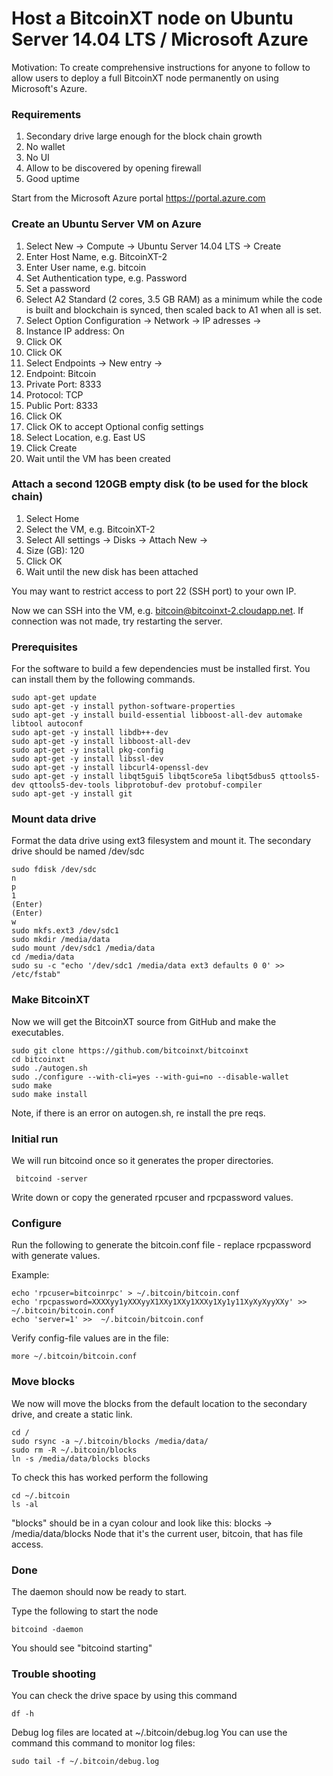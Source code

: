 # Host a BitcoinXT node on Ubuntu Server 14.04 LTS / Microsoft Azure #

Motivation: To create comprehensive instructions for anyone to follow to allow users to deploy a full BitcoinXT node permanently on using Microsoft's Azure.

### Requirements ###
1. Secondary drive large enough for the block chain growth
2. No wallet
3. No UI
4. Allow to be discovered by opening firewall
5. Good uptime

Start from the Microsoft Azure portal https://portal.azure.com

### Create an Ubuntu Server VM on Azure ###

1. Select New -> Compute -> Ubuntu Server 14.04 LTS -> Create
2. Enter Host Name, e.g. BitcoinXT-2
3. Enter User name, e.g. bitcoin
3. Set Authentication type, e.g. Password
4. Set a password
5. Select A2 Standard (2 cores, 3.5 GB RAM) as a minimum while the code is built and blockchain is synced, then scaled back to A1 when all is set.
6. Select Option Configuration -> Network -> IP adresses ->
 1. Instance IP address: On
 2. Click OK
 3. Click OK
7. Select Endpoints -> New entry ->
 1. Endpoint: Bitcoin
 2. Private Port: 8333
 3. Protocol: TCP
 4. Public Port: 8333
 5. Click OK
8. Click OK to accept Optional config settings
9. Select Location, e.g. East US
10. Click Create
11. Wait until the VM has been created

### Attach a second 120GB empty disk (to be used for the block chain) ###

1. Select Home
2. Select the VM, e.g. BitcoinXT-2
3. Select All settings -> Disks -> Attach New ->
 1. Size (GB): 120
 2. Click OK
4. Wait until the new disk has been attached

You may want to restrict access to port 22 (SSH port) to your own IP.

Now we can SSH into the VM, e.g. bitcoin@bitcoinxt-2.cloudapp.net. If connection was not made, try restarting the server.

### Prerequisites ###

For the software to build a few dependencies must be installed first.  You can install them by the following commands.

```
sudo apt-get update
sudo apt-get -y install python-software-properties
sudo apt-get -y install build-essential libboost-all-dev automake libtool autoconf
sudo apt-get -y install libdb++-dev
sudo apt-get -y install libboost-all-dev
sudo apt-get -y install pkg-config
sudo apt-get -y install libssl-dev
sudo apt-get -y install libcurl4-openssl-dev
sudo apt-get -y install libqt5gui5 libqt5core5a libqt5dbus5 qttools5-dev qttools5-dev-tools libprotobuf-dev protobuf-compiler
sudo apt-get -y install git

```

### Mount data drive ###
Format the data drive using ext3 filesystem and mount it. The secondary drive should be named /dev/sdc
```
sudo fdisk /dev/sdc
n
p
1
(Enter)
(Enter)
w
sudo mkfs.ext3 /dev/sdc1
sudo mkdir /media/data
sudo mount /dev/sdc1 /media/data
cd /media/data
sudo su -c "echo '/dev/sdc1 /media/data ext3 defaults 0 0' >> /etc/fstab"
```

### Make BitcoinXT ###
Now we will get the BitcoinXT source from GitHub and make the executables.
```
sudo git clone https://github.com/bitcoinxt/bitcoinxt
cd bitcoinxt
sudo ./autogen.sh
sudo ./configure --with-cli=yes --with-gui=no --disable-wallet
sudo make 
sudo make install
```

Note, if there is an error on autogen.sh, re install the pre reqs.

### Initial run ###
We will run bitcoind once so it generates the proper directories.

```
 bitcoind -server
```

Write down or copy the generated rpcuser and rpcpassword values.

### Configure ###
Run the following to generate the bitcoin.conf file - replace rpcpassword with generate values.

Example:
```
echo 'rpcuser=bitcoinrpc' > ~/.bitcoin/bitcoin.conf
echo 'rpcpassword=XXXXyy1yXXXyyX1XXy1XXy1XXXy1Xy1y11XyXyXyyXXy' >>  ~/.bitcoin/bitcoin.conf
echo 'server=1' >>  ~/.bitcoin/bitcoin.conf
```

Verify config-file values are in the file:
```
more ~/.bitcoin/bitcoin.conf
```

### Move blocks ###
We now will move the blocks from the default location to the secondary drive, and create a static link.

```
cd /
sudo rsync -a ~/.bitcoin/blocks /media/data/
sudo rm -R ~/.bitcoin/blocks
ln -s /media/data/blocks blocks
```

To check this has worked perform the following
```
cd ~/.bitcoin
ls -al
```

"blocks" should be in a cyan colour and look like this: blocks -> /media/data/blocks
Node that it's the current user, bitcoin, that has file access.

### Done ###
The daemon should now be ready to start.

Type the following to start the node
```
bitcoind -daemon
```

You should see "bitcoind starting"

### Trouble shooting ###

You can check the drive space by using this command
```
df -h
```

Debug log files are located at ~/.bitcoin/debug.log
You can use the command this command to monitor log files:
```
sudo tail -f ~/.bitcoin/debug.log
```
